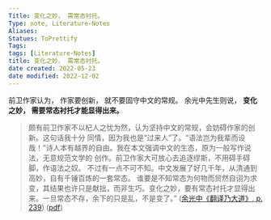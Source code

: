 ```yaml
---
Title: 变化之妙， 需常态衬托。 
Type: note, Literature-Notes 
Aliases: 
Statues: ToPrettify 
Tags: 
tags: [Literature-Notes]
title: 变化之妙， 需常态衬托。
date created: 2022-05-23
date modified: 2022-12-02
---
```


前卫作家认为， 作家要创新， 就不要固守中文的常规。 余光中先生则说， **变化之妙， 需要常态衬托才能显得出来。**

>颇有前卫作家不以杞人之忧为然，认为坚持中文的常规，会妨碍作家的创新。这句话我十分 同情，因为我也是“过来人”了。“语法岂为我辈而设哉！”诗人本有越界的自由。我在本文强调中文的生态，原为一般写作说法，无意规范文学的 创作。前卫作家大可放心去追逐缪斯，不用碍手碍脚，作语法之奴。 不过有一点不可不知。中文发展了好几千年，从清通到高妙，自有千锤百炼的一套常态。 谁要是不知常态为何物而贸然自诩为求变，其结果也许只是献拙，而非生巧。变化之妙，要有常态衬托才显得出来。一旦常态不存，余下的只是乱，不是变了。” ([余光中《翻译乃大道》, p. 239](zotero://select/library/items/WJ73K8PV)) ([pdf](zotero://open-pdf/library/items/9AQ6RCX4?page=239&annotation=JARJXEUE))
